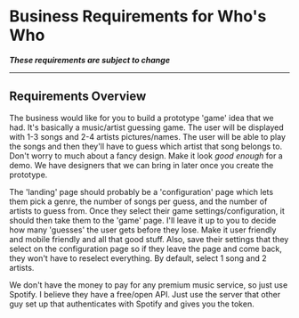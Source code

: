 # Business Requirements for Who's Who

***These requirements are subject to change***

---

## Requirements Overview

The business would like for you to build a prototype 'game' idea that we had. It's basically a music/artist guessing game. The user will be displayed with 1-3 songs and 2-4 artists pictures/names. The user will be able to play the songs and then they'll have to guess which artist that song belongs to. Don't worry to much about a fancy design. Make it look *good enough* for a demo. We have designers that we can bring in later once you create the prototype.

The 'landing' page should probably be a 'configuration' page which lets them pick a genre, the number of songs per guess, and the number of artists to guess from. Once they select their game settings/configuration, it should then take them to the 'game' page. I'll leave it up to you to decide how many 'guesses' the user gets before they lose. Make it user friendly and mobile friendly and all that good stuff. Also, save their settings that they select on the configuration page so if they leave the page and come back, they won't have to reselect everything. By default, select 1 song and 2 artists.

We don't have the money to pay for any premium music service, so just use Spotify. I believe they have a free/open API. Just use the server that other guy set up that authenticates with Spotify and gives you the token. 
